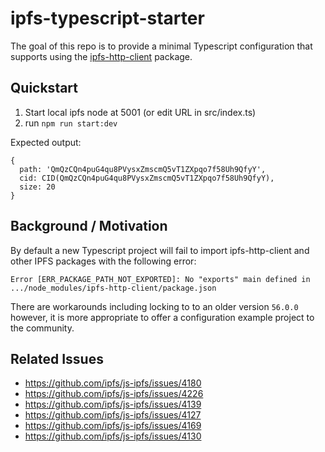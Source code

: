 # ipfs-typescript-starter

The goal of this repo is to provide a minimal Typescript configuration that supports using the [ipfs-http-client](https://www.npmjs.com/package/ipfs-http-client) package.

## Quickstart

1. Start local ipfs node at 5001 (or edit URL in src/index.ts)
2. run `npm run start:dev`

Expected output:

```
{
  path: 'QmQzCQn4puG4qu8PVysxZmscmQ5vT1ZXpqo7f58Uh9QfyY',
  cid: CID(QmQzCQn4puG4qu8PVysxZmscmQ5vT1ZXpqo7f58Uh9QfyY),
  size: 20
}
```

## Background / Motivation

By default a new Typescript project will fail to import ipfs-http-client and other IPFS packages with the following error:

```
Error [ERR_PACKAGE_PATH_NOT_EXPORTED]: No "exports" main defined in .../node_modules/ipfs-http-client/package.json
```

There are workarounds including locking to to an older version `56.0.0` however, it is more appropriate to offer a configuration example project to the community.

## Related Issues

- https://github.com/ipfs/js-ipfs/issues/4180
- https://github.com/ipfs/js-ipfs/issues/4226
- https://github.com/ipfs/js-ipfs/issues/4139
- https://github.com/ipfs/js-ipfs/issues/4127
- https://github.com/ipfs/js-ipfs/issues/4169
- https://github.com/ipfs/js-ipfs/issues/4130
